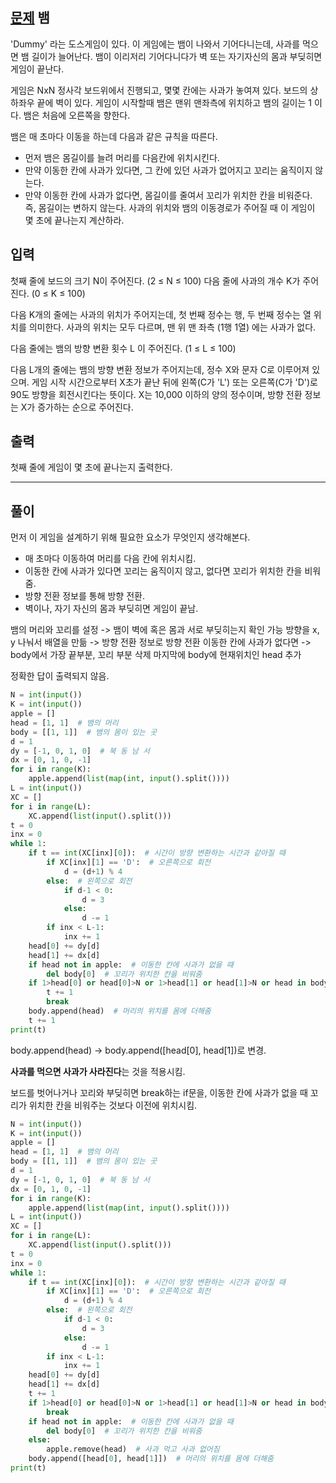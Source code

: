 ## [문제](https://www.acmicpc.net/problem/3190) 뱀

 'Dummy' 라는 도스게임이 있다. 이 게임에는 뱀이 나와서 기어다니는데, 사과를 먹으면 뱀 길이가 늘어난다. 뱀이 이리저리 기어다니다가 벽 또는 자기자신의 몸과 부딪히면 게임이 끝난다.

게임은 NxN 정사각 보드위에서 진행되고, 몇몇 칸에는 사과가 놓여져 있다. 보드의 상하좌우 끝에 벽이 있다. 게임이 시작할때 뱀은 맨위 맨좌측에 위치하고 뱀의 길이는 1 이다. 뱀은 처음에 오른쪽을 향한다.

뱀은 매 초마다 이동을 하는데 다음과 같은 규칙을 따른다.

+ 먼저 뱀은 몸길이를 늘려 머리를 다음칸에 위치시킨다.
+ 만약 이동한 칸에 사과가 있다면, 그 칸에 있던 사과가 없어지고 꼬리는 움직이지 않는다.
+ 만약 이동한 칸에 사과가 없다면, 몸길이를 줄여서 꼬리가 위치한 칸을 비워준다. 즉, 몸길이는 변하지 않는다.
사과의 위치와 뱀의 이동경로가 주어질 때 이 게임이 몇 초에 끝나는지 계산하라.
## 입력

첫째 줄에 보드의 크기 N이 주어진다. (2 ≤ N ≤ 100) 다음 줄에 사과의 개수 K가 주어진다. (0 ≤ K ≤ 100)

다음 K개의 줄에는 사과의 위치가 주어지는데, 첫 번째 정수는 행, 두 번째 정수는 열 위치를 의미한다. 사과의 위치는 모두 다르며, 맨 위 맨 좌측 (1행 1열) 에는 사과가 없다.

다음 줄에는 뱀의 방향 변환 횟수 L 이 주어진다. (1 ≤ L ≤ 100)

다음 L개의 줄에는 뱀의 방향 변환 정보가 주어지는데,  정수 X와 문자 C로 이루어져 있으며. 게임 시작 시간으로부터 X초가 끝난 뒤에 왼쪽(C가 'L') 또는 오른쪽(C가 'D')로 90도 방향을 회전시킨다는 뜻이다. X는 10,000 이하의 양의 정수이며, 방향 전환 정보는 X가 증가하는 순으로 주어진다.

## 출력

첫째 줄에 게임이 몇 초에 끝나는지 출력한다.

-----

## 풀이

먼저 이 게임을 설계하기 위해 필요한 요소가 무엇인지 생각해본다.
+ 매 초마다 이동하여 머리를 다음 칸에 위치시킴.
+ 이동한 칸에 사과가 있다면 꼬리는 움직이지 않고, 없다면 꼬리가 위치한 칸을 비워줌.
+ 방향 전환 정보를 통해 방향 전환.
+ 벽이나, 자기 자신의 몸과 부딪히면 게임이 끝남.

뱀의 머리와 꼬리를 설정 -> 뱀이 벽에 혹은 몸과 서로 부딪히는지 확인 가능
방향을 x, y 나눠서 배열을 만듦 -> 방향 전환 정보로 방향 전환
이동한 칸에 사과가 없다면 -> body에서 가장 끝부분, 꼬리 부분 삭제
마지막에 body에 현재위치인 head 추가

정확한 답이 출력되지 않음.

```python
N = int(input())
K = int(input())
apple = []
head = [1, 1]  # 뱀의 머리
body = [[1, 1]]  # 뱀의 몸이 있는 곳
d = 1
dy = [-1, 0, 1, 0]  # 북 동 남 서
dx = [0, 1, 0, -1]
for i in range(K):
    apple.append(list(map(int, input().split())))
L = int(input())
XC = []
for i in range(L):
    XC.append(list(input().split()))
t = 0
inx = 0
while 1:
    if t == int(XC[inx][0]):  # 시간이 방향 변환하는 시간과 같아질 때
        if XC[inx][1] == 'D':  # 오른쪽으로 회전
            d = (d+1) % 4
        else:  # 왼쪽으로 회전
            if d-1 < 0:
                d = 3
            else:
                d -= 1
        if inx < L-1:
            inx += 1
    head[0] += dy[d]
    head[1] += dx[d]
    if head not in apple:  # 이동한 칸에 사과가 없을 때
        del body[0]  # 꼬리가 위치한 칸을 비워줌
    if 1>head[0] or head[0]>N or 1>head[1] or head[1]>N or head in body:  # 보드를 벗어나거나 꼬리와 부딪히면 break
        t += 1
        break
    body.append(head)  # 머리의 위치를 몸에 더해줌
    t += 1
print(t)
```
body.append(head) -> body.append([head[0], head[1])로 변경.

**사과를 먹으면 사과가 사라진다**는 것을 적용시킴.

보드를 벗어나거나 꼬리와 부딪히면 break하는 if문을, 이동한 칸에 사과가 없을 때 꼬리가 위치한 칸을 비워주는 것보다 이전에 위치시킴.


```python
N = int(input())
K = int(input())
apple = []
head = [1, 1]  # 뱀의 머리
body = [[1, 1]]  # 뱀의 몸이 있는 곳
d = 1
dy = [-1, 0, 1, 0]  # 북 동 남 서
dx = [0, 1, 0, -1]
for i in range(K):
    apple.append(list(map(int, input().split())))
L = int(input())
XC = []
for i in range(L):
    XC.append(list(input().split()))
t = 0
inx = 0
while 1:
    if t == int(XC[inx][0]):  # 시간이 방향 변환하는 시간과 같아질 때
        if XC[inx][1] == 'D':  # 오른쪽으로 회전
            d = (d+1) % 4
        else:  # 왼쪽으로 회전
            if d-1 < 0:
                d = 3
            else:
                d -= 1
        if inx < L-1:
            inx += 1
    head[0] += dy[d]
    head[1] += dx[d]
    t += 1
    if 1>head[0] or head[0]>N or 1>head[1] or head[1]>N or head in body:  # 보드를 벗어나거나 꼬리와 부딪히면 break
        break
    if head not in apple:  # 이동한 칸에 사과가 없을 때
        del body[0]  # 꼬리가 위치한 칸을 비워줌
    else:
        apple.remove(head)  # 사과 먹고 사과 없어짐
    body.append([head[0], head[1]])  # 머리의 위치를 몸에 더해줌
print(t)
```
